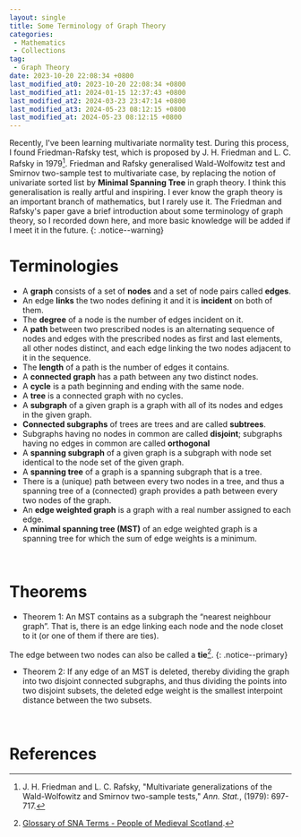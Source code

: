 ```yaml
---
layout: single
title: Some Terminology of Graph Theory
categories:
 - Mathematics
 - Collections
tag:
 - Graph Theory
date: 2023-10-20 22:08:34 +0800
last_modified_at0: 2023-10-20 22:08:34 +0800
last_modified_at1: 2024-01-15 12:37:43 +0800
last_modified_at2: 2024-03-23 23:47:14 +0800
last_modified_at3: 2024-05-23 08:12:15 +0800
last_modified_at: 2024-05-23 08:12:15 +0800
---
```


Recently, I've been learning multivariate normality test. During this process, I found Friedman-Rafsky test, which is proposed by J. H. Friedman and L. C. Rafsky in 1979[^1]. Friedman and Rafsky generalised Wald-Wolfowitz test and Smirnov two-sample test to multivariate case, by replacing the notion of univariate sorted list by **Minimal Spanning Tree** in graph theory. I think this generalisation is really artful and inspiring. I ever know the graph theory is an important branch of mathematics, but I rarely use it. The Friedman and Rafsky's paper gave a brief introduction about some terminology of graph theory, so I recorded down here, and more basic knowledge will be added if I meet it in the future.
{: .notice--warning}

# Terminologies

- A **graph** consists of a set of **nodes** and a set of node pairs called **edges**.
- An edge **links** the two nodes defining it and it is **incident** on both of them.
- The **degree** of a node is the number of edges incident on it.
- A **path** between two prescribed nodes is an alternating sequence of nodes and edges with the prescribed nodes as first and last elements, all other nodes distinct, and each edge linking the two nodes adjacent to it in the sequence. 
- The **length** of a path is the number of edges it contains.
- A **connected graph** has a path between any two distinct nodes.
- A **cycle** is a path beginning and ending with the same node.
- A **tree** is a connected graph with no cycles.
- A **subgraph** of a given graph is a graph with all of its nodes and edges in the given graph.
- **Connected subgraphs** of trees are trees and are called **subtrees**.
- Subgraphs having no nodes in common are called **disjoint**; subgraphs having no edges in common are called **orthogonal**
- A **spanning subgraph** of a given graph is a subgraph with node set identical to the node set of the given graph.
- A **spanning tree** of a graph is a spanning subgraph that is a tree.
- There is a (unique) path between every two nodes in a tree, and thus a spanning tree of a (connected) graph provides a path between every two nodes of the graph.
- An **edge weighted graph** is a graph with a real number assigned to each edge.
- A **minimal spanning tree (MST)** of an edge weighted graph is a spanning tree for which the sum of edge weights is a minimum.

<br>

# Theorems

- Theorem 1: An MST contains as a subgraph the “nearest neighbour graph”. That is, there is an edge linking each node and the node closet to it (or one of them if there are ties).

The edge between two nodes can also be called a **tie**[^2].
{: .notice--primary}

- Theorem 2: If any edge of an MST is deleted, thereby dividing the graph into two disjoint connected subgraphs, and thus dividing the points into two disjoint subsets, the deleted edge weight is the smallest interpoint distance between the two subsets.

<br>

# References

[^1]: J. H. Friedman and L. C. Rafsky, "Multivariate generalizations of the Wald-Wolfowitz and Smirnov two-sample tests," *Ann. Stat.*, (1979): 697-717.
[^2]: [Glossary of SNA Terms - People of Medieval Scotland](https://www.poms.ac.uk/help/social-network-analysis/glossary-of-sna-terms/).

